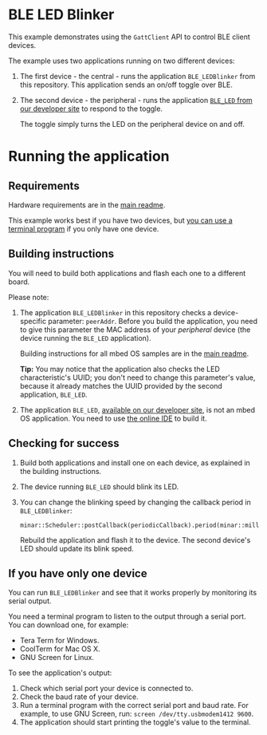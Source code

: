 # BLE LED Blinker

This example demonstrates using the ``GattClient`` API to control BLE client devices.

The example uses two applications running on two different devices:

1. The first device - the central - runs the application ``BLE_LEDBlinker`` from this repository. This application sends an on/off toggle over BLE.

1. The second device - the peripheral - runs the application [``BLE_LED`` from our developer site](https://developer.mbed.org/teams/Bluetooth-Low-Energy/code/BLE_LED/) to respond to the toggle. 

	The toggle simply turns the LED on the peripheral device on and off.

# Running the application

## Requirements
 
Hardware requirements are in the [main readme](https://github.com/ARMmbed/ble-examples/blob/master/README.md).

This example works best if you have two devices, but [you can use a terminal program](#If-you-only-have-one-device) if you only have one device.

## Building instructions

You will need to build both applications and flash each one to a different board.

Please note:

1. The application ``BLE_LEDBlinker`` in this repository checks a device-specific parameter: ``peerAddr``. Before you build the application, you need to give this parameter the MAC address of your *peripheral* device (the device running the ``BLE_LED`` application).

	Building instructions for all mbed OS samples are in the [main readme](https://github.com/ARMmbed/ble-examples/blob/master/README.md).

	**Tip:** You may notice that the application also checks the LED characteristic's UUID; you don't need to change this parameter's value, because it already matches the UUID provided by the second application, ``BLE_LED``.

1.  The application ``BLE_LED``, [available on our developer site](https://developer.mbed.org/teams/Bluetooth-Low-Energy/code/BLE_LED/), is not an mbed OS application. You need to use [the online IDE](https://developer.mbed.org/compiler/#import:/teams/Bluetooth-Low-Energy/code/BLE_LED/;platform:) to build it.

## Checking for success

1. Build both applications and install one on each device, as explained in the building instructions.

1. The device running ``BLE_LED`` should blink its LED.

1. You can change the blinking speed by changing the callback period in ``BLE_LEDBlinker``:

	```
	minar::Scheduler::postCallback(periodicCallback).period(minar::milliseconds(500));
	```

	Rebuild the application and flash it to the device. The second device's LED should update its blink speed.

## If you have only one device

You can run ``BLE_LEDBlinker`` and see that it works properly by monitoring its serial output. 

You need a terminal program to listen to the output through a serial port. You can download one, for example:

* Tera Term for Windows.
* CoolTerm for Mac OS X.
* GNU Screen for Linux.

To see the application's output: 

1. Check which serial port your device is connected to.
1. Check the baud rate of your device.
1. Run a terminal program with the correct serial port and baud rate. For example, to use GNU Screen, run: ``screen /dev/tty.usbmodem1412 9600``.
1. The application should start printing the toggle's value to the terminal. 

